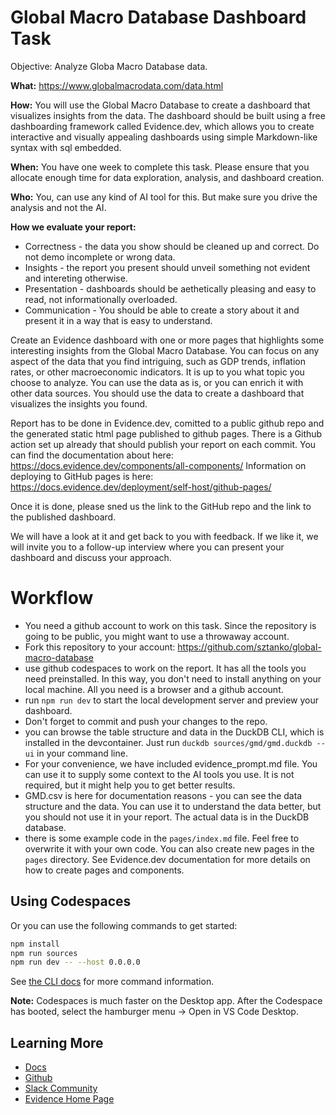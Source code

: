 # Global Macro Database Dashboard Task

Objective: Analyze Globa Macro Database data.

**What:** https://www.globalmacrodata.com/data.html

**How:** You will use the Global Macro Database to create a dashboard that visualizes insights from the data. The dashboard should be built using a free dashboarding framework called Evidence.dev, which allows you to create interactive and visually appealing dashboards using simple Markdown-like syntax with sql embedded.

**When:** You have one week to complete this task. Please ensure that you allocate enough time for data exploration, analysis, and dashboard creation.

**Who:** You, can use any kind of AI tool for this. But make sure you drive the analysis and not the AI.

**How we evaluate your report:**

- Correctness - the data you show should be cleaned up and correct. Do not demo incomplete or wrong data.
- Insights - the report you present should unveil something not evident and intereting otherwise.
- Presentation - dashboards should be aethetically pleasing and easy to read, not informationally overloaded.
- Communication - You should be able to create a story about it and present it in a way that is easy to understand.

Create an Evidence dashboard with one or more pages that highlights some interesting insights from the Global Macro Database. You can focus on any aspect of the data that you find intriguing, such as GDP trends, inflation rates, or other macroeconomic indicators. It is up to you what topic you choose to analyze. You can use the data as is, or you can enrich it with other data sources. You should use the data to create a dashboard that visualizes the insights you found.

Report has to be done in Evidence.dev, comitted to a public github repo and the generated static html page published to github pages. There is a Github action set up already that should publish your report on each commit. 
You can find the documentation about here: https://docs.evidence.dev/components/all-components/
Information on deploying to GitHub pages is here: https://docs.evidence.dev/deployment/self-host/github-pages/

Once it is done, please sned us the link to the GitHub repo and the link to the published dashboard.

We will have a look at it and get back to you with feedback. If we like it, we will invite you to a follow-up interview where you can present your dashboard and discuss your approach.


# Workflow
- You need a github account to work on this task. Since the repository is going to be public, you might want to use a throwaway account.
- Fork this repository to your account: https://github.com/sztanko/global-macro-database
- use github codespaces to work on the report. It has all the tools you need preinstalled. In this way, you don't need to install anything on your local machine. All you need is a browser and a github account.
- run `npm run dev` to start the local development server and preview your dashboard.
- Don't forget to commit and push your changes to the repo.
- you can browse the table structure and data in the DuckDB CLI, which is installed in the devcontainer. Just run `duckdb sources/gmd/gmd.duckdb --ui` in your command line.
- For your convenience, we have included evidence_prompt.md file. You can use it to supply some context to the AI tools you use. It is not required, but it might help you to get better results.
- GMD.csv is here for documentation reasons - you can see the data structure and the data. You can use it to understand the data better, but you should not use it in your report. The actual data is in the DuckDB database.
- there is some example code in the `pages/index.md` file. Feel free to overwrite it with your own code. You can also create new pages in the `pages` directory. See Evidence.dev documentation for more details on how to create pages and components.

## Using Codespaces


Or you can use the following commands to get started:

```bash
npm install
npm run sources
npm run dev -- --host 0.0.0.0
```

See [the CLI docs](https://docs.evidence.dev/cli/) for more command information.

**Note:** Codespaces is much faster on the Desktop app. After the Codespace has booted, select the hamburger menu → Open in VS Code Desktop.



## Learning More

- [Docs](https://docs.evidence.dev/)
- [Github](https://github.com/evidence-dev/evidence)
- [Slack Community](https://slack.evidence.dev/)
- [Evidence Home Page](https://www.evidence.dev)
